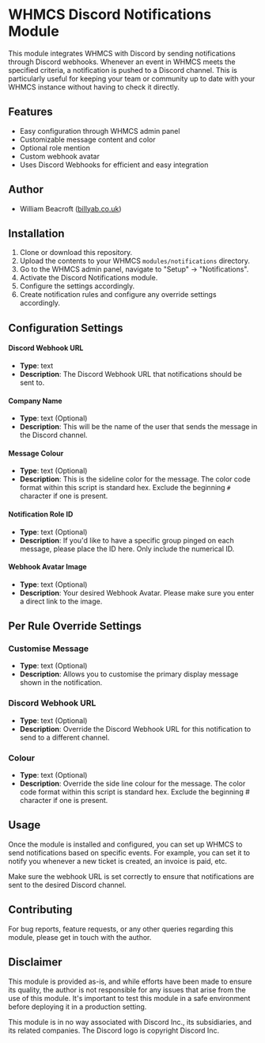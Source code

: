 # WHMCS Discord Notifications Module

This module integrates WHMCS with Discord by sending notifications through Discord webhooks. Whenever an event in WHMCS meets the specified criteria, a notification is pushed to a Discord channel. This is particularly useful for keeping your team or community up to date with your WHMCS instance without having to check it directly.

## Features
- Easy configuration through WHMCS admin panel
- Customizable message content and color
- Optional role mention
- Custom webhook avatar
- Uses Discord Webhooks for efficient and easy integration

## Author
- William Beacroft ([billyab.co.uk](https://billyab.co.uk))

## Installation
1. Clone or download this repository.
2. Upload the contents to your WHMCS `modules/notifications` directory.
3. Go to the WHMCS admin panel, navigate to "Setup" -> "Notifications".
4. Activate the Discord Notifications module.
5. Configure the settings accordingly.
6. Create notification rules and configure any override settings accordingly.


## Configuration Settings

#### Discord Webhook URL
- **Type**: text
- **Description**: The Discord Webhook URL that notifications should be sent to.

#### Company Name
- **Type**: text (Optional)
- **Description**: This will be the name of the user that sends the message in the Discord channel.

#### Message Colour
- **Type**: text (Optional)
- **Description**: This is the sideline color for the message. The color code format within this script is standard hex. Exclude the beginning `#` character if one is present.

#### Notification Role ID
- **Type**: text (Optional)
- **Description**: If you'd like to have a specific group pinged on each message, please place the ID here. Only include the numerical ID.

#### Webhook Avatar Image
- **Type**: text (Optional)
- **Description**: Your desired Webhook Avatar. Please make sure you enter a direct link to the image.

## Per Rule Override Settings

### Customise Message
- **Type**: text (Optional)
- **Description**: Allows you to customise the primary display message shown in the notification.

### Discord Webhook URL
- **Type**: text (Optional)
- **Description**: Override the Discord Webhook URL for this notification to send to a different channel.

### Colour
- **Type**: text (Optional)
- **Description**: Override the side line colour for the message. The color code format within this script is standard hex. Exclude the beginning # character if one is present.

## Usage

Once the module is installed and configured, you can set up WHMCS to send notifications based on specific events. For example, you can set it to notify you whenever a new ticket is created, an invoice is paid, etc.

Make sure the webhook URL is set correctly to ensure that notifications are sent to the desired Discord channel.

## Contributing
For bug reports, feature requests, or any other queries regarding this module, please get in touch with the author.

## Disclaimer
This module is provided as-is, and while efforts have been made to ensure its quality, the author is not responsible for any issues that arise from the use of this module. It's important to test this module in a safe environment before deploying it in a production setting.

This module is in no way associated with Discord Inc., its subsidiaries, and its related companies. The Discord logo is copyright Discord Inc.
